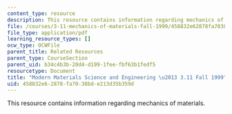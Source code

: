 ```yaml
---
content_type: resource
description: This resource contains information regarding mechanics of materials.
file: /courses/3-11-mechanics-of-materials-fall-1999/458832e62878fa7038bde213d35b359d_MIT3_11F99_tetra.pdf
file_type: application/pdf
learning_resource_types: []
ocw_type: OCWFile
parent_title: Related Resources
parent_type: CourseSection
parent_uid: b34c4b3b-20d4-d199-1fee-fbf63b1fedf5
resourcetype: Document
title: "Modern Materials Science and Engineering \u2013 3.11 Fall 1999"
uid: 458832e6-2878-fa70-38bd-e213d35b359d
---
```

This resource contains information regarding mechanics of materials.

